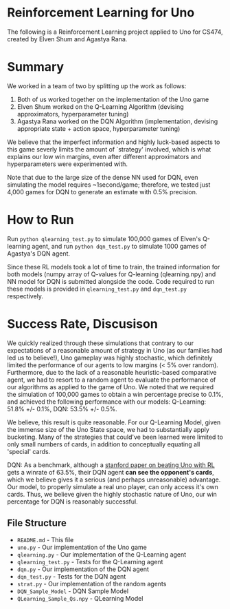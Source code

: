 # Reinforcement Learning for Uno
The following is a Reinforcement Learning project applied to Uno for CS474, created by Elven Shum and Agastya Rana.

# Summary

We worked in a team of two by splitting up the work as follows:
1. Both of us worked together on the implementation of the Uno game
2. Elven Shum worked on the Q-Learning Algorithm (devising approximators, hyperparameter tuning)
3. Agastya Rana worked on the DQN Algorithm (implementation, devising appropriate state + action space, hyperparameter tuning)

We believe that the imperfect information and highly luck-based aspects to this game severly limits the amount of `strategy' involved, which is what explains our low win margins, even after different approximators and hyperparameters were experimented with.

Note that due to the large size of the dense NN used for DQN, even simulating the model requires ~1second/game; therefore, we tested just 4,000 games for DQN to generate an estimate with 0.5% precision.


# How to Run
Run `python qlearning_test.py` to simulate 100,000 games of Elven's Q-learning agent, and run `python dqn_test.py` to simulate
1000 games of Agastya's DQN agent.

Since these RL models took a lot of time to train, the trained information for both models (numpy array of Q-values for Q-learning (qlearning.npy) and NN model for DQN is submitted alongside the code. Code required to run these models is provided in `qlearning_test.py` and `dqn_test.py` respectively.


# Success Rate, Discusison
We quickly realized through these simulations that contrary to our expectations of a reasonable amount
of strategy in Uno (as our families had led us to believe!), Uno gameplay was highly stochastic, which
definitely limited the performance of our agents to low margins (< 5% over random). Furthermore, due to
the lack of a reasonable heuristic-based comparative agent, we had to resort to a random agent to evaluate
the performance of our algorithms as applied to the game of Uno.  We noted that we
required the simulation of 100,000 games to obtain a win percentage precise to 0.1%, and achieved the following performance with our models: Q-Learning: 51.8% +/- 0.1%, DQN: 53.5% +/- 0.5%.

We believe, this result is quite reasonable. 
For our Q-Learning Model, given the immense size of the Uno State space, we had to substantially apply bucketing. Many of the strategies that could've been learned were limited to only small numbers of cards, in addition to conceptually equating all 'special' cards.

DQN: As a benchmark, although a [stanford paper on beating Uno with RL](https://web.stanford.edu/class/aa228/reports/2020/final79.pdf) gets a winrate of 63.5%, their DQN agent **can see the opponent's cards**, which we believe gives it a serious (and perhaps unreasonable) advantage. Our model, to properly simulate a real uno player, can only access it's own cards. Thus, we believe given the highly stochastic nature of Uno, our win percentage for DQN is reasonably successful.



## File Structure
* `README.md` - This file
* `uno.py` - Our implementation of the Uno game
* `qlearning.py` - Our implementation of the Q-Learning agent
* `qlearning_test.py` - Tests for the Q-Learning agent
* `dqn.py` - Our implementation of the DQN agent
* `dqn_test.py` - Tests for the DQN agent
* `strat.py` - Our implementation of the random agents
* `DQN_Sample_Model` - DQN Sample Model
* `QLearning_Sample_Qs.npy` - QLearning Model

